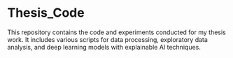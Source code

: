 # Thesis_Code
This repository contains the code and experiments conducted for my thesis work. It includes various scripts for data processing, exploratory data analysis, and deep learning models with explainable AI techniques.
